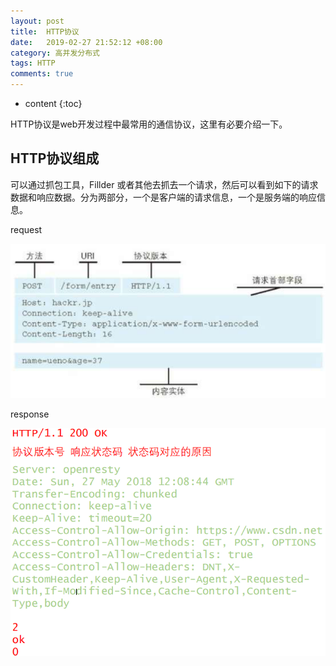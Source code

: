 ```yaml
---
layout: post
title:  HTTP协议
date:   2019-02-27 21:52:12 +08:00
category: 高并发分布式
tags: HTTP
comments: true
---
```


* content
{:toc}

HTTP协议是web开发过程中最常用的通信协议，这里有必要介绍一下。












## HTTP协议组成

可以通过抓包工具，Fillder 或者其他去抓去一个请求，然后可以看到如下的请求数据和响应数据。分为两部分，一个是客户端的请求信息，一个是服务端的响应信息。

request

![](https://raw.githubusercontent.com/qiuyadongsite/qiuyadongsite.github.io/master/_posts/images/http001.png)

response

![](https://raw.githubusercontent.com/qiuyadongsite/qiuyadongsite.github.io/master/_posts/images/http002.png)
